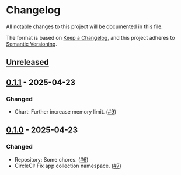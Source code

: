 # Changelog

All notable changes to this project will be documented in this file.

The format is based on [Keep a Changelog](https://keepachangelog.com/en/1.0.0/),
and this project adheres to [Semantic Versioning](https://semver.org/spec/v2.0.0.html).

## [Unreleased]

## [0.1.1] - 2025-04-23

### Changed

- Chart: Further increase memory limit. ([#9](https://github.com/giantswarm/azure-workload-identity-webhook-app/pull/9))

## [0.1.0] - 2025-04-23

### Changed

- Repository: Some chores. ([#6](https://github.com/giantswarm/azure-workload-identity-webhook-app/pull/6))
- CircleCI: Fix app collection namespace. ([#7](https://github.com/giantswarm/azure-workload-identity-webhook-app/pull/7))

[Unreleased]: https://github.com/giantswarm/azure-workload-identity-webhook-app/compare/v0.1.1...HEAD
[0.1.1]: https://github.com/giantswarm/azure-workload-identity-webhook-app/compare/v0.1.0...v0.1.1
[0.1.0]: https://github.com/giantswarm/azure-workload-identity-webhook-app/releases/tag/v0.1.0
